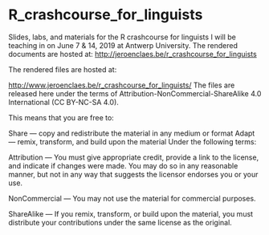 # R_crashcourse_for_linguists
Slides, labs, and materials for the R crashcourse for linguists I will be teaching in on June 7 &amp; 14, 2019 at Antwerp University. The rendered documents are hosted at: http://jeroenclaes.be/r_crashcourse_for_linguists

The rendered files are hosted at:

http://www.jeroenclaes.be/r_crashcourse_for_linguists/
The files are released here under the terms of Attribution-NonCommercial-ShareAlike 4.0 International (CC BY-NC-SA 4.0).

This means that you are free to:

Share — copy and redistribute the material in any medium or format
Adapt — remix, transform, and build upon the material
Under the following terms:

Attribution — You must give appropriate credit, provide a link to the license, and indicate if changes were made. You may do so in any reasonable manner, but not in any way that suggests the licensor endorses you or your use.

NonCommercial — You may not use the material for commercial purposes.

ShareAlike — If you remix, transform, or build upon the material, you must distribute your contributions under the same license as the original.
